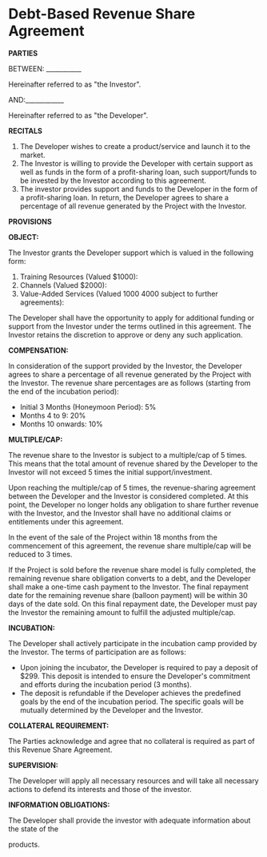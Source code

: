 # Debt-Based Revenue Share Agreement

**PARTIES**

BETWEEN: ___________

Hereinafter referred to as "the Investor".

AND:____________

Hereinafter referred to as "the Developer".

**RECITALS**

1. The Developer wishes to create a product/service and launch it to the market.
1. The Investor is willing to provide the Developer with certain support as well as funds in the form of a profit-sharing loan, such support/funds to be invested by the Investor according to this agreement.
1. The investor provides support and funds to the Developer in the form of a profit-sharing loan. In return, the Developer agrees to share a percentage of all revenue generated by the Project with the Investor.

**PROVISIONS**

**OBJECT:**

The Investor grants the Developer support which is valued in the following form:

1. Training Resources (Valued $1000):
1. Channels (Valued $2000):
1. Value-Added Services (Valued $1000~$4000 subject to further agreements):

The Developer shall have the opportunity to apply for additional funding or support from the Investor under the terms outlined in this agreement. The Investor retains the discretion to approve or deny any such application.

**COMPENSATION:**

In consideration of the support provided by the Investor, the Developer agrees to share a percentage of all revenue generated by the Project with the Investor. The revenue share percentages are as follows (starting from the end of the incubation period):

- Initial 3 Months (Honeymoon Period): 5%
- Months 4 to 9: 20%
- Months 10 onwards: 10%

**MULTIPLE/CAP:**

The revenue share to the Investor is subject to a multiple/cap of 5 times. This means that the total amount of revenue shared by the Developer to the Investor will not exceed 5 times the initial support/investment.

Upon reaching the multiple/cap of 5 times, the revenue-sharing agreement between the Developer and the Investor is considered completed. At this point, the Developer no longer holds any obligation to share further revenue with the Investor, and the Investor shall have no additional claims or entitlements under this agreement.

In the event of the sale of the Project within 18 months from the commencement of this agreement, the revenue share multiple/cap will be reduced to 3 times.

If the Project is sold before the revenue share model is fully completed, the remaining revenue share obligation converts to a debt, and the Developer shall make a one-time cash payment to the Investor. The final repayment date for the remaining revenue share (balloon payment) will be within 30 days of the date sold. On this final repayment date, the Developer must pay the Investor the remaining amount to fulfill the adjusted multiple/cap.

**INCUBATION:**

The Developer shall actively participate in the incubation camp provided by the Investor. The terms of participation are as follows:

- Upon joining the incubator, the Developer is required to pay a deposit of $299. This deposit is intended to ensure the Developer's commitment and efforts during the incubation period (3 months).
- The deposit is refundable if the Developer achieves the predefined goals by the end of the incubation period. The specific goals will be mutually determined by the Developer and the Investor.

**COLLATERAL REQUIREMENT:**

The Parties acknowledge and agree that no collateral is required as part of this Revenue Share Agreement.

**SUPERVISION:**

The Developer will apply all necessary resources and will take all necessary actions to defend its interests and those of the investor.

**INFORMATION OBLIGATIONS:**

The Developer shall provide the investor with adequate information about the state of the

products.

